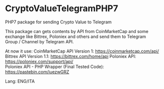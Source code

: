 # CryptoValueTelegramPHP7
PHP7 package for sending Crypto Value to Telegram


This package can gets contents by API from CoinMarketCap and some exchange like Bittrex, Poloniex and others and send them to Telegram Group / Channel by Telegram API.

At now it use:
CoinMarketCap API Version 1: https://coinmarketcap.com/api/
Bittrex API Version 1.1: https://bittrex.com/home/api
Poloniex API: https://poloniex.com/support/api/  
  Poloniex API - PHP Wrapper (Final Tested Code): https://pastebin.com/iuezwGRZ

Lang: ENG/ITA

